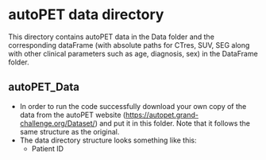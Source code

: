 # autoPET data directory

This directory contains autoPET data in the Data folder and the corresponding dataFrame (with absolute paths for CTres, SUV, SEG along with other clinical parameters such as age, diagnosis, sex) in the DataFrame folder.

## autoPET_Data
* In order to run the code successfully download your own copy of the data from the autoPET website (https://autopet.grand-challenge.org/Dataset/) and put it in this folder. Note that it follows the same structure as the original.
* The data directory structure looks something like this:
  - Patient ID
